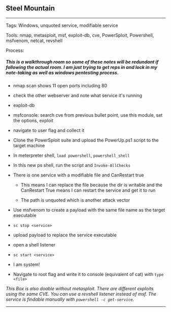 ## Steel Mountain

---

Tags: Windows, unquoted service, modifiable service

Tools: nmap, metasploit, msf, exploit-db, cve, PowerSploit, Powershell, msfvenom, netcat, revshell

Process:

##### *This is a walkthrough room so some of these notes will be redundant if following the actual room. I am just trying to get reps in and lock in my note-taking as well as windows pentesting process.*

* nmap scan shows 11 open ports including 80

* check the other webserver and note what service it's running

* exploit-db

* msfconsole: search cve from previous bullet point, use this module, set the options, exploit

* navigate to user flag and collect it

* Clone the PowerSploit suite and upload the PowerUp.ps1 script to the target machine

* In meterpreter shell, `load powershell`, `powershell_shell`

* In this new ps shell, run the script and `Invoke-AllChecks`

* There is one service with a modifiable file and CanRestart true

    * This means I can replace the file because the dir is writable and the CanRestart True means I can restart the service and get it to run

    * The path is unquoted which is another attack vector

* Use msfvenom to create a payload with the same file name as the target executable

* `sc stop <service>`

* upload payload to replace the service executable

* open a shell listener

* `sc start <service>`

* I am system!

* Navigate to root flag and write it to console (equivalent of cat) with `type <file>`

*This Box is also doable without metasploit. There are different exploits using the same CVE. You can use a revshell listener instead of msf. The service is findable manually with `powershell -c get-service`.*

---